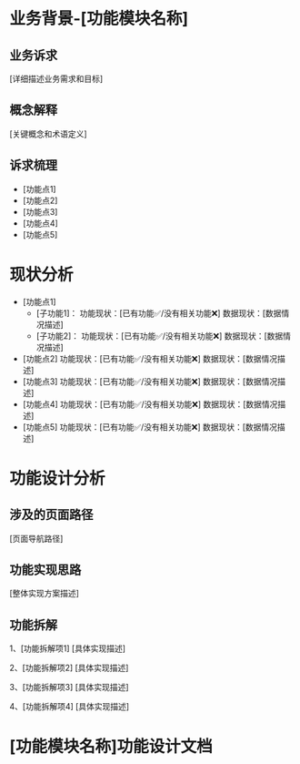 # 业务背景-[功能模块名称]

## 业务诉求
[详细描述业务需求和目标]

## 概念解释
[关键概念和术语定义]

## 诉求梳理
- [功能点1]
- [功能点2]
- [功能点3]
- [功能点4]
- [功能点5]

# 现状分析
- [功能点1]
  - [子功能1]：
    功能现状：[已有功能✅/没有相关功能❌]
    数据现状：[数据情况描述]
  - [子功能2]：
    功能现状：[已有功能✅/没有相关功能❌]
    数据现状：[数据情况描述]
- [功能点2]
  功能现状：[已有功能✅/没有相关功能❌]
  数据现状：[数据情况描述]
- [功能点3]
  功能现状：[已有功能✅/没有相关功能❌]
  数据现状：[数据情况描述]
- [功能点4]
  功能现状：[已有功能✅/没有相关功能❌]
  数据现状：[数据情况描述]
- [功能点5]
  功能现状：[已有功能✅/没有相关功能❌]
  数据现状：[数据情况描述]

# 功能设计分析
## 涉及的页面路径
[页面导航路径]

## 功能实现思路
[整体实现方案描述]

## 功能拆解
1、[功能拆解项1]
[具体实现描述]

2、[功能拆解项2]
[具体实现描述]

3、[功能拆解项3]
[具体实现描述]

4、[功能拆解项4]
[具体实现描述]

# [功能模块名称]功能设计文档